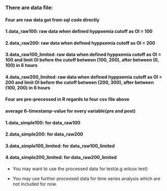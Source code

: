### There are data file:
#### Four are raw data got from sql code directly
#### 1.data_raw100: raw data when defined hyppxemia cutoff as OI = 100
#### 2.data_raw200: raw data when defined hyppxemia cutoff as OI = 200
#### 3.data_raw100_limited: raw data when defined hyppxemia cutoff as OI = 100 and limit OI before the cutoff between (100, 200), after between (0, 100) in 6 hours
#### 4.data_raw200_limited: raw data when defined hyppxemia cutoff as OI = 200 and limit OI before the cutoff between (200, 300), after between (100, 200) in 6 hours

#### Four are pre-precessed in R regards to four csv file above
#### average 6-timestamp-value for every variable(pre and post)
#### 1.data_simple100: for data_raw100
#### 2.data_simple200: for data_raw200
#### 3.data_simple100_limited: for data_raw100_limited
#### 4.data_simple200_limited: for data_raw200_limited
* You may want to use the processed data for test(e.g wilcox test)

* You may use further processed data for time series analysis which are not included for now. 

